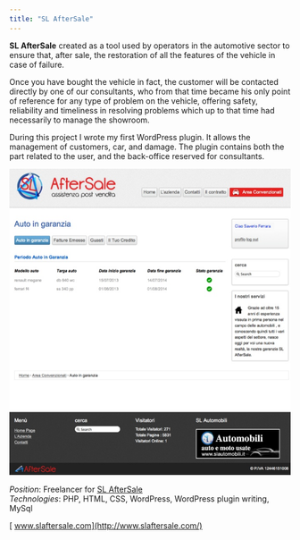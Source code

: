 ```yaml
---
title: "SL AfterSale"
---
```

**SL AfterSale** created as a tool used by operators in the automotive sector to ensure that, after sale, the restoration of all the features of the vehicle in case of failure.

Once you have bought the vehicle in fact, the customer will be contacted directly by one of our consultants, who from that time became his only point of reference for any type of problem on the vehicle, offering safety, reliability and timeliness in resolving problems which up to that time had necessarily to manage the showroom.

During this project I wrote my first WordPress plugin. It allows the management of customers, car, and damage. The plugin contains both the part related to the user, and the back-office reserved for consultants.

![SL AfterSale](timeline/slaftersale.jpg)

_Position_: Freelancer for [SL AfterSale](http://www.slaftersale.com/ "SL AfterSale")  
_Technologies_: PHP, HTML, CSS, WordPress, WordPress plugin writing, MySql

[<i class="fa fa-external-link" aria-hidden="true"></i>&nbsp;www.slaftersale.com](http://www.slaftersale.com/)

